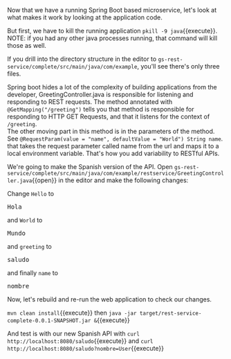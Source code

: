 Now that we have a running Spring Boot based microservice, let's look at what makes it work by looking at the application code.

But first, we have to kill the running application `pkill -9 java`{{execute}}.  NOTE: if you had any other java processes running, that command will kill those as well.

If you drill into the directory structure in the editor to `gs-rest-service/complete/src/main/java/com/example`, you'll see there's only three files.

Spring boot hides a lot of the complexity of building applications from the developer, GreetingController.java is responsible for listening and responding to REST requests.  The method annotated with `@GetMapping("/greeting")` tells you that method is responsible for responding to HTTP GET Requests, and that it listens for the context of `/greeting`.  
The other moving part in this method is in the parameters of the method.  See `@RequestParam(value = "name", defaultValue = "World") String name`. that takes the request parameter called name from the url and maps it to a local environment variable.  That's how you add variability to RESTful APIs.

We're going to make the Spanish version of the API.  Open `gs-rest-service/complete/src/main/java/com/example/restservice/GreetingController.java`{{open}} in the editor and make the following changes:

Change `Hello` to <pre class="file" data-filename="gs-rest-service/complete/src/main/java/com/example/restservice/GreetingController.java" data-target="insert" data-marker="Hello">Hola</pre> and `World` to <pre class="file" data-filename="gs-rest-service/complete/src/main/java/com/example/restservice/GreetingController.java" data-target="insert" data-marker="World">Mundo</pre> and `greeting` to  <pre class="file" data-filename="gs-rest-service/complete/src/main/java/com/example/restservice/GreetingController.java" data-target="insert" data-marker="greeting">saludo</pre> and finally `name` to  <pre class="file" data-filename="gs-rest-service/complete/src/main/java/com/example/restservice/GreetingController.java" data-target="insert" data-marker="name">nombre</pre>

Now, let's rebuild and re-run the web application to check our changes.

`mvn clean install`{{execute}} then `java -jar target/rest-service-complete-0.0.1-SNAPSHOT.jar &`{{execute}}

And test is with our new Spanish API with `curl http://localhost:8080/saludo`{{execute}} and `curl http://localhost:8080/saludo?nombre=User`{{execute}}





